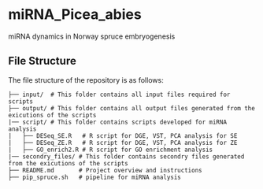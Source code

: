 # miRNA_Picea_abies
miRNA dynamics in Norway spruce embryogenesis
## File Structure
The file structure of the repository is as follows:
```.
├── input/  # This folder contains all input files required for scripts
├── output/ # This folder contains all output files generated from the exicutions of the scripts
|── script/ # This folder contains scripts developed for miRNA analysis
|   ├── DESeq_SE.R   # R script for DGE, VST, PCA analysis for SE
|   ├── DESeq_ZE.R   # R script for DGE, VST, PCA analysis for ZE
|   ├── GO_enrich2.R # R script for GO enrichment analysis
|── secondry_files/ # This folder contains secondry files generated from the exicutions of the scripts
├── README.md       # Project overview and instructions
├── pip_spruce.sh   # pipeline for miRNA analysis         
```
